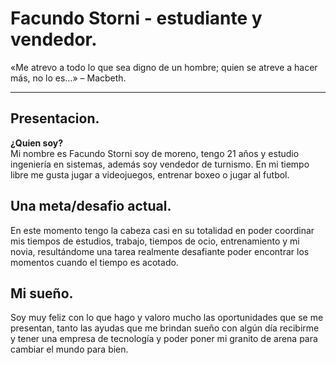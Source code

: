 # Facundo Storni - estudiante y vendedor.
 «Me atrevo a todo lo que sea digno de un hombre; quien se atreve a hacer más, no lo es…» – Macbeth.
___

## Presentacion.
**¿Quien soy?**  
Mi nombre es Facundo Storni soy de moreno, tengo 21 años y estudio ingeniería en sistemas, además soy vendedor de turnismo. 
En mi tiempo libre me gusta jugar a videojuegos, entrenar boxeo o jugar al futbol.  

## Una meta/desafio actual.
En este momento tengo la cabeza casi en su totalidad en poder coordinar mis tiempos de estudios, trabajo, tiempos de ocio, entrenamiento y mi novia, resultándome una tarea realmente desafiante poder encontrar los momentos cuando el tiempo es acotado.  

## Mi sueño.
Soy muy feliz con lo que hago y valoro mucho las oportunidades que se me presentan, tanto las ayudas que me brindan sueño con algún día recibirme y tener una empresa de tecnología y poder poner mi granito de arena para cambiar el mundo para bien.


